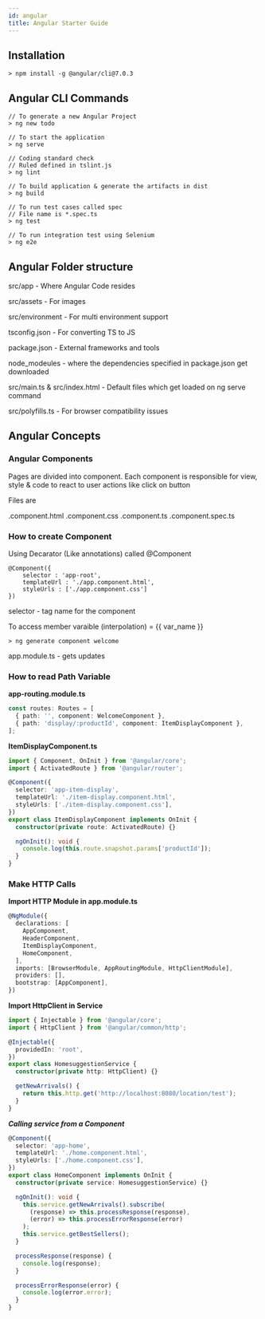 ```yaml
---
id: angular
title: Angular Starter Guide
---
```


## Installation

```
> npm install -g @angular/cli@7.0.3
```

## Angular CLI Commands

```
// To generate a new Angular Project
> ng new todo

// To start the application
> ng serve

// Coding standard check
// Ruled defined in tslint.js
> ng lint

// To build application & generate the artifacts in dist
> ng build

// To run test cases called spec
// File name is *.spec.ts
> ng test

// To run integration test using Selenium
> ng e2e
```

## Angular Folder structure

src/app - Where Angular Code resides

src/assets - For images

src/environment - For multi environment support

tsconfig.json - For converting TS to JS

package.json - External frameworks and tools

node_modeules - where the dependencies specified in package.json get downloaded

src/main.ts & src/index.html - Default files which get loaded on ng serve command

src/polyfills.ts - For browser compatibility issues

## Angular Concepts

### Angular Components

Pages are divided into component. Each component is responsible for view, style & code to react to user actions like click on button

Files are

.component.html
.component.css
.component.ts
.component.spec.ts

### How to create Component

Using Decarator (Like annotations) called @Component

```
@Component({
    selector : 'app-root',
    templateUrl : './app.component.html',
    styleUrls : ['./app.component.css']
})
```

selector - tag name for the component

To access member varaible (interpolation) = {{ var_name }}

```
> ng generate component welcome
```

app.module.ts - gets updates

### How to read Path Variable

**app-routing.module.ts**

```typescript
const routes: Routes = [
  { path: '', component: WelcomeComponent },
  { path: 'display/:productId', component: ItemDisplayComponent },
];
```

**ItemDisplayComponent.ts**

```typescript
import { Component, OnInit } from '@angular/core';
import { ActivatedRoute } from '@angular/router';

@Component({
  selector: 'app-item-display',
  templateUrl: './item-display.component.html',
  styleUrls: ['./item-display.component.css'],
})
export class ItemDisplayComponent implements OnInit {
  constructor(private route: ActivatedRoute) {}

  ngOnInit(): void {
    console.log(this.route.snapshot.params['productId']);
  }
}
```

### Make HTTP Calls

**Import HTTP Module in app.module.ts**

```typescript
@NgModule({
  declarations: [
    AppComponent,
    HeaderComponent,
    ItemDisplayComponent,
    HomeComponent,
  ],
  imports: [BrowserModule, AppRoutingModule, HttpClientModule],
  providers: [],
  bootstrap: [AppComponent],
})
```

**Import HttpClient in Service**

```typescript
import { Injectable } from '@angular/core';
import { HttpClient } from '@angular/common/http';

@Injectable({
  providedIn: 'root',
})
export class HomesuggestionService {
  constructor(private http: HttpClient) {}

  getNewArrivals() {
    return this.http.get('http://localhost:8080/location/test');
  }
}
```

**_Calling service from a Component_**

```typescript
@Component({
  selector: 'app-home',
  templateUrl: './home.component.html',
  styleUrls: ['./home.component.css'],
})
export class HomeComponent implements OnInit {
  constructor(private service: HomesuggestionService) {}

  ngOnInit(): void {
    this.service.getNewArrivals().subscribe(
      (response) => this.processResponse(response),
      (error) => this.processErrorResponse(error)
    );
    this.service.getBestSellers();
  }

  processResponse(response) {
    console.log(response);
  }

  processErrorResponse(error) {
    console.log(error.error);
  }
}
```
